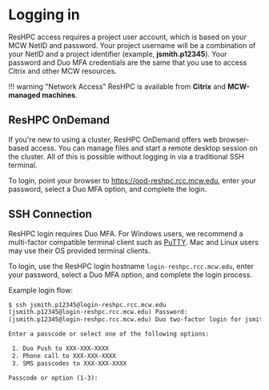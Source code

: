 # Logging in

ResHPC access requires a project user account, which is based on your MCW NetID and password. Your project username will be a combination of your NetID and a project identifier (example, **jsmith.p12345**). Your password and Duo MFA credentials are the same that you use to access Citrix and other MCW resources.

!!! warning "Network Access"
    ResHPC is available from **Citrix** and **MCW-managed machines**.

## ResHPC OnDemand

If you're new to using a cluster, ResHPC OnDemand offers web browser-based access. You can manage files and start a remote desktop session on the cluster. All of this is possible without logging in via a traditional SSH terminal.

To login, point your browser to <https://ood-reshpc.rcc.mcw.edu>, enter your password, select a Duo MFA option, and complete the login.

## SSH Connection

ResHPC login requires Duo MFA. For Windows users, we recommend a multi-factor compatible terminal client such as [PuTTY](https://www.chiark.greenend.org.uk/~sgtatham/putty/latest.html). Mac and Linux users may use their OS provided terminal clients.

To login, use the ResHPC login hostname `login-reshpc.rcc.mcw.edu`, enter your password, select a Duo MFA option, and complete the login process.

Example login flow:

```txt
$ ssh jsmith.p12345@login-reshpc.rcc.mcw.edu
(jsmith.p12345@login-reshpc.rcc.mcw.edu) Password:
(jsmith.p12345@login-reshpc.rcc.mcw.edu) Duo two-factor login for jsmith

Enter a passcode or select one of the following options:

 1. Duo Push to XXX-XXX-XXXX
 2. Phone call to XXX-XXX-XXXX
 3. SMS passcodes to XXX-XXX-XXXX

Passcode or option (1-3):
```

